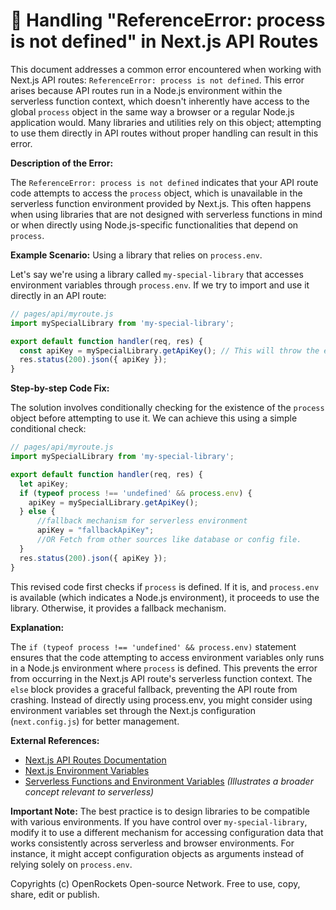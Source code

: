 # 🐞 Handling "ReferenceError: process is not defined" in Next.js API Routes


This document addresses a common error encountered when working with Next.js API routes: `ReferenceError: process is not defined`. This error arises because API routes run in a Node.js environment within the serverless function context, which doesn't inherently have access to the global `process` object in the same way a browser or a regular Node.js application would.  Many libraries and utilities rely on this object; attempting to use them directly in API routes without proper handling can result in this error.


**Description of the Error:**

The `ReferenceError: process is not defined` indicates that your API route code attempts to access the `process` object, which is unavailable in the serverless function environment provided by Next.js.  This often happens when using libraries that are not designed with serverless functions in mind or when directly using Node.js-specific functionalities that depend on `process`.

**Example Scenario:** Using a library that relies on `process.env`.

Let's say we're using a library called `my-special-library` that accesses environment variables through `process.env`.  If we try to import and use it directly in an API route:

```javascript
// pages/api/myroute.js
import mySpecialLibrary from 'my-special-library';

export default function handler(req, res) {
  const apiKey = mySpecialLibrary.getApiKey(); // This will throw the error!
  res.status(200).json({ apiKey });
}
```

**Step-by-step Code Fix:**

The solution involves conditionally checking for the existence of the `process` object before attempting to use it.  We can achieve this using a simple conditional check:

```javascript
// pages/api/myroute.js
import mySpecialLibrary from 'my-special-library';

export default function handler(req, res) {
  let apiKey;
  if (typeof process !== 'undefined' && process.env) {
    apiKey = mySpecialLibrary.getApiKey();
  } else {
      //fallback mechanism for serverless environment
      apiKey = "fallbackApiKey";  
      //OR Fetch from other sources like database or config file.
  }
  res.status(200).json({ apiKey });
}
```

This revised code first checks if `process` is defined. If it is, and `process.env` is available (which indicates a Node.js environment), it proceeds to use the library. Otherwise, it provides a fallback mechanism.

**Explanation:**

The `if (typeof process !== 'undefined' && process.env)` statement ensures that the code attempting to access environment variables only runs in a Node.js environment where `process` is defined.  This prevents the error from occurring in the Next.js API route's serverless function context.  The `else` block provides a graceful fallback, preventing the API route from crashing.  Instead of directly using process.env, you might consider using environment variables set through the Next.js configuration (`next.config.js`) for better management.


**External References:**

* [Next.js API Routes Documentation](https://nextjs.org/docs/api-routes/introduction)
* [Next.js Environment Variables](https://nextjs.org/docs/basic-features/environment-variables)
* [Serverless Functions and Environment Variables](https://docs.aws.amazon.com/lambda/latest/dg/configuration-envvars.html) *(Illustrates a broader concept relevant to serverless)*


**Important Note:** The best practice is to design libraries to be compatible with various environments. If you have control over `my-special-library`, modify it to use a different mechanism for accessing configuration data that works consistently across serverless and browser environments.  For instance, it might accept configuration objects as arguments instead of relying solely on `process.env`.

Copyrights (c) OpenRockets Open-source Network. Free to use, copy, share, edit or publish.

